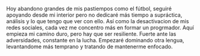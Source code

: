 Hoy abandono grandes de mis pastiempos como el fútbol, seguiré apoyando desde mi interior pero no dedicaré más tiempo a supráctica, análisis y lo que tengo que ver con ello. Así como la desactivacion de mis redes sociales, cada vez me concentro más en formar un progrmador.
Aquí empieza mi camino duro, pero hay que ser resiliente. Fuerte ante las adversidades, constante en la lucha.
Empezaré dominando otra lengua, levantandome más temprano y tratando de mantenerme enfocado.